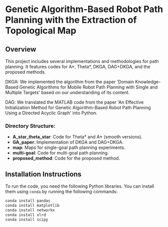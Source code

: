 # Genetic Algorithm-Based Robot Path Planning with the Extraction of Topological Map

## Overview
This project includes several implementations and methodologies for path planning. It features codes for A*, Theta*, DKGA, DAG+DKGA, and the proposed methods.

DKGA: We implemented the algorithm from the paper 'Domain Knowledge-Based Genetic Algorithms for Mobile Robot Path Planning with Single and Multiple Targets' based on our understanding of its content.

DAG: We translated the MATLAB code from the paper 'An Effective Initialization Method for Genetic Algorithm-Based Robot Path Planning Using a Directed Acyclic Graph' into Python.

### Directory Structure:
- **A_star_theta_star**: Code for Theta* and A* (smooth versions).
- **GA_paper**: Implementation of DKGA and DAG+DKGA.
- **map**: Maps for single-goal path planning experiments.
- **multi-goal**: Code for multi-goal path planning.
- **proposed_method**: Code for the proposed method.

## Installation Instructions

To run the code, you need the following Python libraries. You can install them using `conda` by running the following commands:

```bash
conda install pandas
conda install matplotlib
conda install networkx
conda install xlrd
conda install scipy
